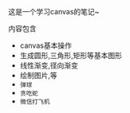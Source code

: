 这是一个学习canvas的笔记~

内容包含

-   canvas基本操作
-   生成圆形,三角形,矩形等基本图形
-   线性渐变,径向渐变
-   绘制图片,等
-   `弹球 `
-   `贪吃蛇 `
-   `微信打飞机 `

